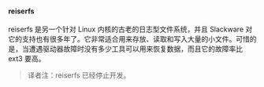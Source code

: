 #### reiserfs

reiserfs 是另一个针对 Linux 内核的古老的日志型文件系统，并且 Slackware 对它的支持也有很多年了。它非常适合用来存放、读取和写入大量的小文件。可惜的是，当遭遇驱动器故障时没有多少工具可以用来恢复数据，而且它的故障率比 ext3 要高。

> 译者注：reiserfs 已经停止开发。
